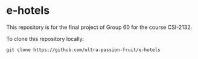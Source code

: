 # e-hotels
This repository is for the final project of Group 60 for the course CSI-2132.

To clone this repository locally:

`git clone https://github.com/ultra-passion-fruit/e-hotels`



